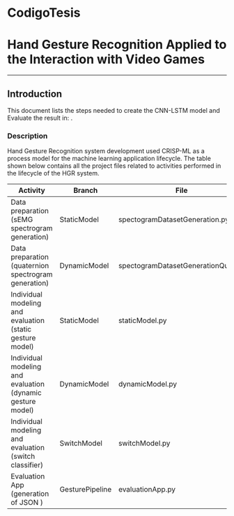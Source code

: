 # CodigoTesis
# Hand Gesture Recognition Applied to the Interaction with Video Games
---
## Introduction
This document lists the steps needed to create the CNN-LSTM model and Evaluate the result in: . 

### Description
Hand Gesture Recognition system development used CRISP-ML as a process model for the machine learning application lifecycle. The table shown below contains all the project files related to activities performed in the lifecycle of the HGR system.   

| **Activity**                                                        | **Branch**      | **File**                                |
|---------------------------------------------------------------------|-----------------|-----------------------------------------|
| Data preparation (sEMG spectrogram generation)                      | StaticModel     | spectogramDatasetGeneration.py          |
| Data preparation (quaternion spectrogram generation)                | DynamicModel    | spectogramDatasetGenerationQuat.py      |
| Individual modeling and evaluation (static gesture model)           | StaticModel     | staticModel.py                          |
| Individual modeling and evaluation (dynamic gesture model)          | DynamicModel    | dynamicModel.py                         |
| Individual modeling and evaluation (switch classifier)              | SwitchModel     | switchModel.py                          |
| Evaluation App (generation of JSON )                                | GesturePipeline | evaluationApp.py                        |
